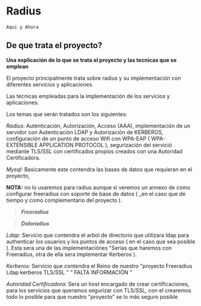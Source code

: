 # Radius
``Aqui y Ahora``
## De que trata el proyecto?
**Una explicación de lo que se trata el proyecto y las tecnicas que se emplean**

El proyecto principalmente trata sobre radius y su implementación con diferentes
servicios y aplicaciones.

Las técnicas empleadas para la implementación de los servicios y aplicaciones.

Los temas que serán tratados son los siguientes:

*Radius*: Autenticación, Autorización, Acceso (AAA), implementación de un servidor
con Autenticación LDAP y Autorización de KERBEROS, configuración de un 
punto de acceso Wifi con WPA-EAP ( WPA- EXTENSIBLE APPLICATION PROTOCOL ),
segurización del servició mediante TLS/SSL con certificados propios creados
con una Autoridad Certificadora.

*Mysql*: Basicamente este contendra las bases de datos que requieran en el proyecto,

__NOTA:__ no lo usaremos para radius aunque si veremos un annexo de como 
configurar freeradius con soporte de base de datos ( \_en el caso que de 
tiempo y como complementario del proyecto ).

> ***Freeradius***

> ***Daloradius***
	
*Ldap*: Servicio que contendra el arbol de directorio que utilizara ldap para
authenticar los usuarios y los puntos de acceso ( en el caso que sea posible ).
Esta sera una de las implementaciónes "Serias que haremos con Freeradius, 
otra de ella sera implementar Kerberos ).

*Kerberos*: Servicio que contendra el Reino de nuestro "proyecto Freeradius Ldap kerberos TLS/SSL "
		" FALTA INFORMACIÓN "
		
*Autoridad Certificadora*: Sera un host encargado de crear certificaciones, 
para los servicios que queramos segurizar con TLS/SSL, con el crearemos todo lo posible
para que nuestro "proyecto" se lo más seguro posible
